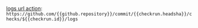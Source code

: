 [logs url action](https://github.community/t/any-way-to-determine-url-to-raw-logs-of-github-actions/18227):
`https://github.com/{{github.repository}}/commit/{{checkrun.headsha}}/checks/${{checkrun.id}}/logs`